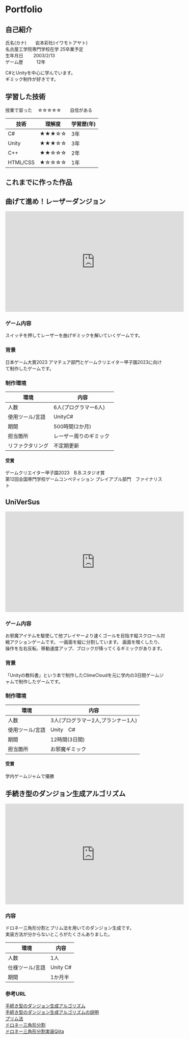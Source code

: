 # Portfolio

## 自己紹介
氏名(カナ)　　岩本彩杜(イワモトアヤト)  
名古屋工学院専門学校在学 25卒業予定  
生年月日　　 2003/2/13   
ゲーム歴　　　12年  

C#とUnityを中心に学んでいます。  
ギミック制作が好きです。

## 学習した技術  

授業で習った　 ☆☆☆☆☆　　自信がある  

| 技術     | 理解度 | 学習歴(年) |
|----------|--------|-----------|
| C#       | ★★★☆☆  | 3年        |
| Unity    | ★★★☆☆  | 3年        |
| C++      | ★★☆☆☆  | 2年        |
| HTML/CSS | ★☆☆☆☆  | 1年        |


## これまでに作った作品
## 曲げて進め！レーザーダンジョン
<iframe width="560" height="315" src="https://www.youtube.com/embed/vAu2sqNFRJk?si=jxL4nvV1QPAkAsC1" title="YouTube video player" frameborder="0" allow="accelerometer; autoplay; clipboard-write; encrypted-media; gyroscope; picture-in-picture; web-share" allowfullscreen></iframe>

### ゲーム内容
スイッチを押してレーザーを曲げギミックを解いていくゲームです。

### 背景　　
日本ゲーム大賞2023 アマチュア部門とゲームクリエイター甲子園2023に向けて制作したゲームです。

### 制作環境

| 環境         | 内容                   |
|--------------|-----------------------|
| 人数         | 6人(プログラマー6人)   |
| 使用ツール/言語 | UnityC#             |
| 期間         | 500時間(2か月)　　　　 |
| 担当箇所     | レーザー周りのギミック  |
|リファクタリング|不定期更新|  


#### 受賞
ゲームクリエイター甲子園2023　B.B.スタジオ賞  
第12回全国専門学校ゲームコンペティション プレイアブル部門　ファイナリスト　　

## UniVerSus
<iframe width="560" height="315" src="https://www.youtube.com/embed/qqtdCZ1KiGo?si=CnDBOZUkjC-QWpYU" title="YouTube video player" frameborder="0" allow="accelerometer; autoplay; clipboard-write; encrypted-media; gyroscope; picture-in-picture; web-share" allowfullscreen></iframe>

### ゲーム内容　　
お邪魔アイテムを駆使して他プレイヤーより速くゴールを目指す縦スクロール対戦アクションゲームです。
一画面を縦に分割しています。
画面を暗くしたり、操作を左右反転、移動速度アップ、ブロックが降ってくるギミックがあります。

### 背景
「Unityの教科書」という本で制作したClimeCloudを元に学内の3日間ゲームジャムで制作したゲームです。

### 制作環境

| 環境         | 内容                    |
|------------|-------------------------|
| 人数         | 3人(プログラマー2人,プランナー1人) |
| 使用ツール/言語 | Unity　C#                |
| 期間         | 12時間(3日間)              |
| 担当箇所     | お邪魔ギミック               |


#### 受賞
学内ゲームジャムで優勝

## 手続き型のダンジョン生成アルゴリズム  

<iframe width="560" height="315" src="https://www.youtube.com/embed/0XdqeDpO6Qc" title="" frameborder="0" allow="accelerometer; autoplay; clipboard-write; encrypted-media; gyroscope; picture-in-picture; web-share" referrerpolicy="strict-origin-when-cross-origin" allowfullscreen></iframe>

### 内容
ドロネー三角形分割とプリム法を用いてのダンジョン生成です。  
実装方法が分からないところがたくさんありました。

|環境|内容|
|---|---|
|人数|1人|
|仕様ツール/言語|Unity C#|
|期間|1か月半|


### 参考URL
[手続き型のダンジョン生成アルゴリズム](https://postd.cc/procedural-dungeon-generation-algorithm/)   
[手続き型のダンジョン生成アルゴリズムの説明](https://www.reddit.com/r/gamedev/comments/1dlwc4/procedural_dungeon_generation_algorithm_explained/)  
[プリム法](http://www.deqnotes.net/acmicpc/prim/)   
[ドロネー三角形分割](https://hadashia.hatenablog.com/entry/2018/10/11/194602)  
[ドロネー三角形分割実装Qiita](https://qiita.com/edo_m18/items/7b3c70ed97bac52b2203)